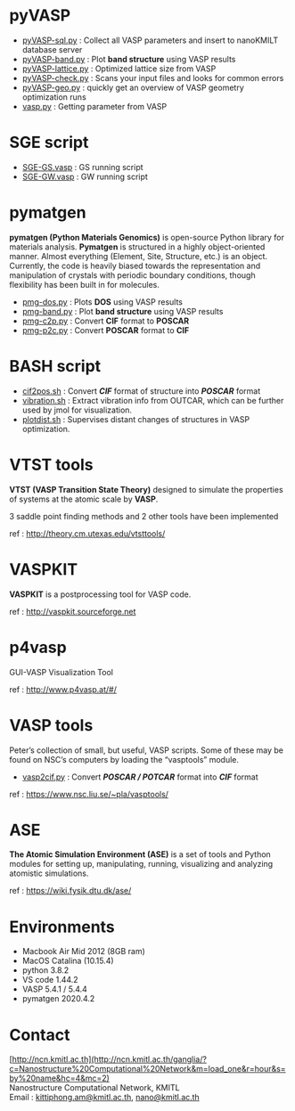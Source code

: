 # pyVASP
- [pyVASP-sql.py](https://github.com/kittiphong-am/pyVASP/blob/master/pyVASP-sql.py) : Collect all VASP parameters and insert to nanoKMILT database server
- [pyVASP-band.py](https://github.com/kittiphong-am/pyVASP/blob/master/pyVASP-band.py) : Plot **band structure** using VASP results
- [pyVASP-lattice.py](https://github.com/kittiphong-am/pyVASP/blob/master/pyVASP-lattice.py) : Optimized lattice size from VASP
- [pyVASP-check.py](https://github.com/kittiphong-am/pyVASP/blob/master/pyVASP-check.py) : Scans your input files and looks for common errors
- [pyVASP-geo.py](https://github.com/kittiphong-am/pyVASP/blob/master/pyVASP-geo.py) : quickly get an overview of VASP geometry optimization runs
- [vasp.py](https://github.com/kittiphong-am/pyVASP/blob/master/vasp.py) : Getting parameter from VASP


# SGE script
- [SGE-GS.vasp](https://github.com/kittiphong-am/pyVASP/blob/master/ncn/VASP-GS.sge) : GS running script
- [SGE-GW.vasp](https://github.com/kittiphong-am/pyVASP/blob/master/ncn/VASP-GW.sge) : GW running script


# pymatgen
**pymatgen (Python Materials Genomics)** is open-source Python library for materials analysis. **Pymatgen** is structured in a highly object-oriented manner. Almost everything (Element, Site, Structure, etc.) is an object. Currently, the code is heavily biased towards the representation and manipulation of crystals with periodic boundary conditions, though flexibility has been built in for molecules.

- [pmg-dos.py](https://github.com/kittiphong-am/pyVASP/blob/master/pmg/pmg-dos.py) : Plots **DOS** using VASP results
- [pmg-band.py](https://github.com/kittiphong-am/pyVASP/blob/master/pmg/pmg-band.py) : Plot **band structure** using VASP results
- [pmg-c2p.py](https://github.com/kittiphong-am/pyVASP/blob/master/pmg/pmg-c2p.py) : Convert **CIF** format to **POSCAR**
- [pmg-p2c.py](https://github.com/kittiphong-am/pyVASP/blob/master/pmg/pmg-p2c.py) : Convert **POSCAR** format to **CIF**


# BASH script
- [cif2pos.sh](https://github.com/kittiphong-am/pyVASP/blob/master/bash/cif2pos.sh) : Convert ***CIF*** format of structure into ***POSCAR*** format
- [vibration.sh](https://github.com/kittiphong-am/pyVASP/blob/master/bash/vibration.sh) : Extract vibration info from OUTCAR, which can be further used by jmol for visualization.
- [plotdist.sh](https://github.com/kittiphong-am/pyVASP/blob/master/bash/plotdist.sh) : Supervises distant changes of structures in VASP optimization.


# VTST tools
**VTST (VASP Transition State Theory)** designed to simulate the properties of systems at the atomic scale by **VASP**.

3 saddle point finding methods and 2 other tools have been implemented

ref : http://theory.cm.utexas.edu/vtsttools/


# VASPKIT
**VASPKIT** is a postprocessing tool for VASP code.

ref : http://vaspkit.sourceforge.net


# p4vasp
GUI-VASP Visualization Tool

ref : http://www.p4vasp.at/#/


# VASP tools
Peter’s collection of small, but useful, VASP scripts. Some of these may be found on NSC’s computers by loading the “vasptools” module.

- [vasp2cif.py](https://github.com/kittiphong-am/pyVASP/blob/master/NSC/vasp2cif.py) : Convert ***POSCAR / POTCAR*** format into ***CIF*** format

ref : https://www.nsc.liu.se/~pla/vasptools/


# ASE
**The Atomic Simulation Environment (ASE)** is a set of tools and Python modules for setting up, manipulating, running, visualizing and analyzing atomistic simulations.

ref : https://wiki.fysik.dtu.dk/ase/


# Environments
- Macbook Air Mid 2012 (8GB ram)
- MacOS Catalina (10.15.4)
- python 3.8.2
- VS code 1.44.2
- VASP 5.4.1 / 5.4.4
- pymatgen 2020.4.2


# Contact
[http://ncn.kmitl.ac.th](http://ncn.kmitl.ac.th/ganglia/?c=Nanostructure%20Computational%20Network&m=load_one&r=hour&s=by%20name&hc=4&mc=2)<br>
Nanostructure Computational Network, KMITL<br>
Email : kittiphong.am@kmitl.ac.th, nano@kmitl.ac.th
